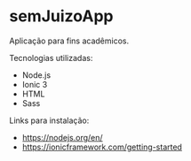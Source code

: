 # semJuizoApp
Aplicação para fins acadêmicos.

Tecnologias utilizadas:
* Node.js
* Ionic 3
* HTML
* Sass

Links para instalação:
* https://nodejs.org/en/
* https://ionicframework.com/getting-started

